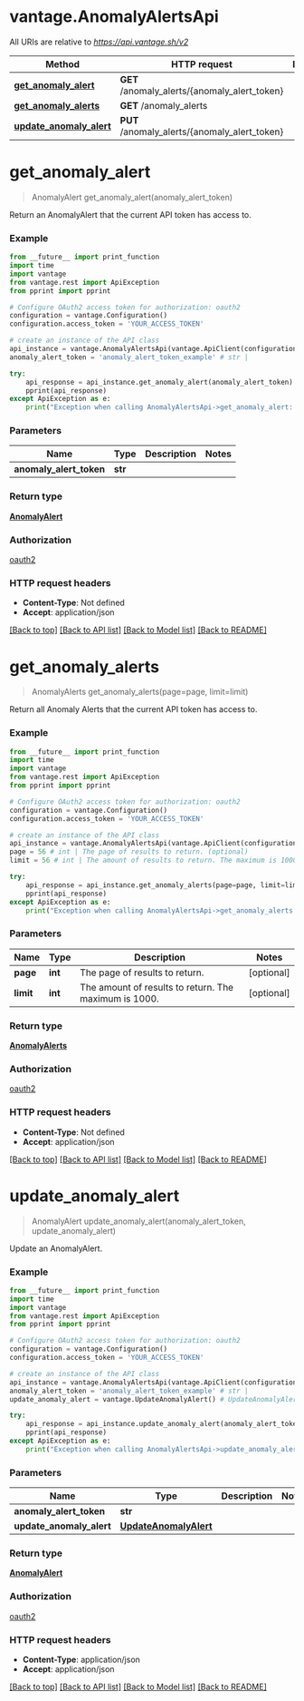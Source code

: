 # vantage.AnomalyAlertsApi

All URIs are relative to *https://api.vantage.sh/v2*

Method | HTTP request | Description
------------- | ------------- | -------------
[**get_anomaly_alert**](AnomalyAlertsApi.md#get_anomaly_alert) | **GET** /anomaly_alerts/{anomaly_alert_token} | 
[**get_anomaly_alerts**](AnomalyAlertsApi.md#get_anomaly_alerts) | **GET** /anomaly_alerts | 
[**update_anomaly_alert**](AnomalyAlertsApi.md#update_anomaly_alert) | **PUT** /anomaly_alerts/{anomaly_alert_token} | 


# **get_anomaly_alert**
> AnomalyAlert get_anomaly_alert(anomaly_alert_token)



Return an AnomalyAlert that the current API token has access to.

### Example
```python
from __future__ import print_function
import time
import vantage
from vantage.rest import ApiException
from pprint import pprint

# Configure OAuth2 access token for authorization: oauth2
configuration = vantage.Configuration()
configuration.access_token = 'YOUR_ACCESS_TOKEN'

# create an instance of the API class
api_instance = vantage.AnomalyAlertsApi(vantage.ApiClient(configuration))
anomaly_alert_token = 'anomaly_alert_token_example' # str | 

try:
    api_response = api_instance.get_anomaly_alert(anomaly_alert_token)
    pprint(api_response)
except ApiException as e:
    print("Exception when calling AnomalyAlertsApi->get_anomaly_alert: %s\n" % e)
```

### Parameters

Name | Type | Description  | Notes
------------- | ------------- | ------------- | -------------
 **anomaly_alert_token** | **str**|  | 

### Return type

[**AnomalyAlert**](AnomalyAlert.md)

### Authorization

[oauth2](../README.md#oauth2)

### HTTP request headers

 - **Content-Type**: Not defined
 - **Accept**: application/json

[[Back to top]](#) [[Back to API list]](../README.md#documentation-for-api-endpoints) [[Back to Model list]](../README.md#documentation-for-models) [[Back to README]](../README.md)

# **get_anomaly_alerts**
> AnomalyAlerts get_anomaly_alerts(page=page, limit=limit)



Return all Anomaly Alerts that the current API token has access to.

### Example
```python
from __future__ import print_function
import time
import vantage
from vantage.rest import ApiException
from pprint import pprint

# Configure OAuth2 access token for authorization: oauth2
configuration = vantage.Configuration()
configuration.access_token = 'YOUR_ACCESS_TOKEN'

# create an instance of the API class
api_instance = vantage.AnomalyAlertsApi(vantage.ApiClient(configuration))
page = 56 # int | The page of results to return. (optional)
limit = 56 # int | The amount of results to return. The maximum is 1000. (optional)

try:
    api_response = api_instance.get_anomaly_alerts(page=page, limit=limit)
    pprint(api_response)
except ApiException as e:
    print("Exception when calling AnomalyAlertsApi->get_anomaly_alerts: %s\n" % e)
```

### Parameters

Name | Type | Description  | Notes
------------- | ------------- | ------------- | -------------
 **page** | **int**| The page of results to return. | [optional] 
 **limit** | **int**| The amount of results to return. The maximum is 1000. | [optional] 

### Return type

[**AnomalyAlerts**](AnomalyAlerts.md)

### Authorization

[oauth2](../README.md#oauth2)

### HTTP request headers

 - **Content-Type**: Not defined
 - **Accept**: application/json

[[Back to top]](#) [[Back to API list]](../README.md#documentation-for-api-endpoints) [[Back to Model list]](../README.md#documentation-for-models) [[Back to README]](../README.md)

# **update_anomaly_alert**
> AnomalyAlert update_anomaly_alert(anomaly_alert_token, update_anomaly_alert)



Update an AnomalyAlert.

### Example
```python
from __future__ import print_function
import time
import vantage
from vantage.rest import ApiException
from pprint import pprint

# Configure OAuth2 access token for authorization: oauth2
configuration = vantage.Configuration()
configuration.access_token = 'YOUR_ACCESS_TOKEN'

# create an instance of the API class
api_instance = vantage.AnomalyAlertsApi(vantage.ApiClient(configuration))
anomaly_alert_token = 'anomaly_alert_token_example' # str | 
update_anomaly_alert = vantage.UpdateAnomalyAlert() # UpdateAnomalyAlert | 

try:
    api_response = api_instance.update_anomaly_alert(anomaly_alert_token, update_anomaly_alert)
    pprint(api_response)
except ApiException as e:
    print("Exception when calling AnomalyAlertsApi->update_anomaly_alert: %s\n" % e)
```

### Parameters

Name | Type | Description  | Notes
------------- | ------------- | ------------- | -------------
 **anomaly_alert_token** | **str**|  | 
 **update_anomaly_alert** | [**UpdateAnomalyAlert**](UpdateAnomalyAlert.md)|  | 

### Return type

[**AnomalyAlert**](AnomalyAlert.md)

### Authorization

[oauth2](../README.md#oauth2)

### HTTP request headers

 - **Content-Type**: application/json
 - **Accept**: application/json

[[Back to top]](#) [[Back to API list]](../README.md#documentation-for-api-endpoints) [[Back to Model list]](../README.md#documentation-for-models) [[Back to README]](../README.md)

